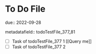 # To Do File

due:: 2022-09-28

metadatafield:: todoTestFile_377\_81

- [ ] Task of todoTestFile_377 1 [[Query me]]
- [ ] Task of todoTestFile_377 2

